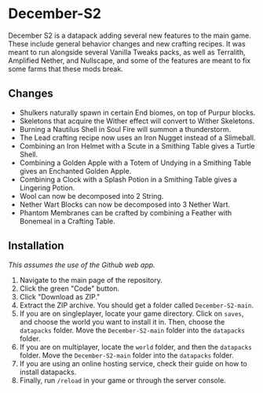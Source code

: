 # December-S2
December S2 is a datapack adding several new features to the main game. These include general behavior changes and new crafting recipes. It was meant to run alongside several Vanilla Tweaks packs, as well as Terralith, Amplified Nether, and Nullscape, and some of the features are meant to fix some farms that these mods break.
## Changes
 - Shulkers naturally spawn in certain End biomes, on top of Purpur blocks.
 - Skeletons that acquire the Wither effect will convert to Wither Skeletons.
 - Burning a Nautilus Shell in Soul Fire will summon a thunderstorm.
 - The Lead crafting recipe now uses an Iron Nugget instead of a Slimeball.
 - Combining an Iron Helmet with a Scute in a Smithing Table gives a Turtle Shell.
 - Combining a Golden Apple with a Totem of Undying in a Smithing Table gives an Enchanted Golden Apple.
 - Combining a Clock with a Splash Potion in a Smithing Table gives a Lingering Potion.
 - Wool can now be decomposed into 2 String.
 - Nether Wart Blocks can now be decomposed into 3 Nether Wart.
 - Phantom Membranes can be crafted by combining a Feather with Bonemeal in a Crafting Table.
 ## Installation
*This assumes the use of the Github web app.*
1. Navigate to the main page of the repository.
2. Click the green "Code" button.
3. Click "Download as ZIP."
4. Extract the ZIP archive. You should get a folder called `December-S2-main`.
6. If you are on singleplayer, locate your game directory. Click on `saves`, and choose the world you want to install it in. Then, choose the `datapacks` folder. Move the `December-S2-main` folder into the `datapacks` folder.
7. If you are on multiplayer, locate the `world` folder, and then the `datapacks` folder. Move the `December-S2-main` folder into the `datapacks` folder.
8. If you are using an online hosting service, check their guide on how to install datapacks.
9. Finally, run `/reload` in your game or through the server console.

